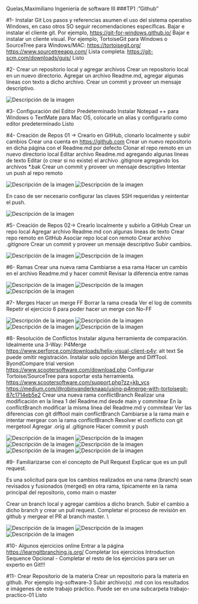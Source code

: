 Quelas,Maximiliano
Ingeniería de software III
###TP1 :”Github”


#1- Instalar Git
Los pasos y referencias asumen el uso del sistema operativo Windows, en caso otros SO seguir recomendaciones específicas.
Bajar e instalar el cliente git. Por ejemplo, https://git-for-windows.github.io/
Bajar e instalar un cliente visual. Por ejemplo, TortoiseGit para Windows o SourceTree para Windows/MAC:
https://tortoisegit.org/
https://www.sourcetreeapp.com/
Lista completa: https://git-scm.com/downloads/guis/      Listo

#2- Crear un repositorio local y agregar archivos
Crear un repositorio local en un nuevo directorio.
Agregar un archivo Readme.md, agregar algunas líneas con texto a dicho archivo.
Crear un commit y proveer un mensaje descriptivo.

![Descripción de la imagen](Imagen1.jpg)


#3- Configuración del Editor Predeterminado
Instalar Notepad ++ para Windows o TextMate para Mac OS, colocarle un alias y configurarlo como editor predeterminado          Listo

#4- Creación de Repos 01 -> Crearlo en GitHub, clonarlo localmente y subir cambios
Crear una cuenta en https://github.com
Crear un nuevo repositorio en dicha página con el Readme.md por defecto
Clonar el repo remoto en un nuevo directorio local
Editar archivo Readme.md agregando algunas lineas de texto
Editar (o crear si no existe) el archivo .gitignore agregando los archivos *.bak
Crear un commit y proveer un mensaje descriptivo
Intentar un push al repo remoto

![Descripción de la imagen](Imagen2.jpg)
![Descripción de la imagen](Imagen3.jpg)

En caso de ser necesario configurar las claves SSH requeridas y reintentar el push.

![Descripción de la imagen](Imagen4.jpg)

#5- Creación de Repos 02-> Crearlo localmente y subirlo a GitHub
Crear un repo local
Agregar archivo Readme.md con algunas lineas de texto
Crear repo remoto en GitHub
Asociar repo local con remoto
Crear archivo .gitignore
Crear un commit y proveer un mensaje descriptivo
Subir cambios.

![Descripción de la imagen](Imagen5.jpg)
![Descripción de la imagen](Imagen6.jpg)

#6- Ramas
Crear una nueva rama
Cambiarse a esa rama
Hacer un cambio en el archivo Readme.md y hacer commit
Revisar la diferencia entre ramas

![Descripción de la imagen](Imagen7.jpg)
![Descripción de la imagen](Imagen8.jpg)
![Descripción de la imagen](Imagen9.jpg)


#7- Merges
Hacer un merge FF
Borrar la rama creada
Ver el log de commits
Repetir el ejercicio 6 para poder hacer un merge con No-FF

![Descripción de la imagen](Imagen10.jpg)
![Descripción de la imagen](Imagen11.jpg)
![Descripción de la imagen](Imagen12.jpg)
![Descripción de la imagen](Imagen13.jpg)



#8- Resolución de Conflictos
Instalar alguna herramienta de comparación. Idealmente una 3-Way:
P4Merge https://www.perforce.com/downloads/helix-visual-client-p4v: alt text
Se puede omitir registración. Instalar solo opción Merge and DiffTool.
ByondCompare trial version https://www.scootersoftware.com/download.php
Configurar Tortoise/SourceTree para soportar esta herramienta.
https://www.scootersoftware.com/support.php?zz=kb_vcs
https://medium.com/@robinvanderknaap/using-p4merge-with-tortoisegit-87c1714eb5e2
Crear una nueva rama conflictBranch
Realizar una modificación en la linea 1 del Readme.md desde main y commitear
En la conflictBranch modificar la misma línea del Readme.md y commitear
Ver las diferencias con git difftool main conflictBranch
Cambiarse a la rama main e intentar mergear con la rama conflictBranch
Resolver el conflicto con git mergetool
Agregar .orig al .gitignore
Hacer commit y push

![Descripción de la imagen](Imagen14.jpg)
![Descripción de la imagen](Imagen15.jpg)
![Descripción de la imagen](Imagen16.jpg)
![Descripción de la imagen](Imagen17.jpg)
![Descripción de la imagen](Imagen18.jpg)
![Descripción de la imagen](Imagen19.jpg)



#9- Familiarizarse con el concepto de Pull Request
Explicar que es un pull request.

Es una solicitud para que los cambios realizados en una rama (branch) sean revisados y fusionados (merged) en otra rama, típicamente en la rama principal del repositorio, como main o master

Crear un branch local y agregar cambios a dicho branch.
Subir el cambio a dicho branch y crear un pull request.
Completar el proceso de revisión en github y mergear el PR al branch master.
\

![Descripción de la imagen](Imagen20.jpg)
![Descripción de la imagen](Imagen21.jpg)
![Descripción de la imagen](Imagen22.jpg)

#10- Algunos ejercicios online
Entrar a la página https://learngitbranching.js.org/
Completar los ejercicios Introduction Sequence
Opcional - Completar el resto de los ejercicios para ser un experto en Git!!!

#11- Crear Repositorio de la materia
Crear un repositorio para la materia en github. Por ejemplo ing-software-3
Subir archivo(s) .md con los resultados e imágenes de este trabajo práctico. Puede ser en una subcarpeta trabajo-practico-01  Listo
